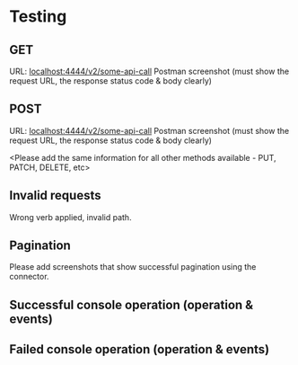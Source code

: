 # Testing
## GET
URL: <localhost:4444/v2/some-api-call>
Postman screenshot (must show the request URL, the response status code & body clearly)

## POST
URL: <localhost:4444/v2/some-api-call>
Postman screenshot (must show the request URL, the response status code & body clearly)

<Please add the same information for all other methods available - PUT, PATCH, DELETE, etc>

## Invalid requests
Wrong verb applied, invalid path.


## Pagination
Please add screenshots that show successful pagination using the connector. 

## Successful console operation (operation & events)

## Failed console operation (operation & events)
